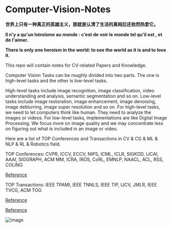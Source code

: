 # Computer-Vision-Notes

**世界上只有一种真正的英雄主义，那就是认清了生活的真相后还依然热爱它。**  

**Il n'y a qu'un héroïsme au monde : c'est de voir le monde tel qu'il est , et de l'aimer.**

**There is only one heroism in the world: to see the world as it is and to love it.**


This repo will contain notes for CV-related Papers and Knowledge.

Computer Vision Tasks can be roughly divided into two parts. The one is high-level tasks and the other is low-level tasks. 

High-level tasks include image recognition, image classification, video understanding and analysis, semantic segmentation and so on. Low-level tasks include image restoration, image enhancement, image denoising, image deblurring, image super resolution and so on. For high-level tasks, we need to let computers think like human. They need to analyze the images or videos. For low-level tasks, implementations are like Digital Image Processing. We focus more on image quality and we may concentrate less on figuring out what is included in an image or video. 

Here are a list of TOP Conferences and Transactions in CV & CG & ML & NLP & RL & Robotics field. 

TOP Conferences: CVPR, ICCV, ECCV, NIPS, ICML, ICLR, SIGKDD, IJCAI, AAAI, SIGGRAPH, ACM MM, ICRA, IROS, CoRL, EMNLP, NAACL, ACL, RSS, COLING 

[Reference](http://webdocs.cs.ualberta.ca/~zaiane/htmldocs/ConfRanking.html)  

TOP Transactions: IEEE TPAMI, IEEE TNNLS, IEEE TIP, IJCV, JMLR, IEEE TVCG, ACM TOG 

[Reference](https://www.ccf.org.cn/Academic_Evaluation/AI/)    

[Reference](https://www.ccf.org.cn/Academic_Evaluation/CGAndMT/)

<!--http://latex.codecogs.com/svg.latex?  ![](http://latex.codecogs.com/svg.latex?\\frac{1}{1+sin(x)}) 这是我们的公式 -->

![image](https://user-images.githubusercontent.com/36061421/118397737-12136300-b688-11eb-8f3b-2c53f6210959.png) 

